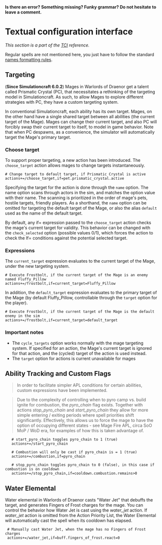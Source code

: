 **Is there an error? Something missing? Funky grammar? Do not hesitate to leave a comment.**



# Textual configuration interface
_This section is a part of the [TCI](TextualConfigurationInterface.md) reference._

Regular spells are not mentioned here, you just have to follow the standard [names formatting rules](TextualConfigurationInterface#Names_formatting.md).

## Targeting

(**Since Simulationcraft 6.0.2**) Mages in Warlords of Draenor get a talent called Prismatic Crystal (PC), that necessitates a rethinking of the targeting model in Simulationcraft. As such, to allow Mages to explore different strategies with PC, they have a custom targeting system.

In conventional Simulationcraft, each ability has its own target. Mages, on the other hand have a single shared target between all abilities (the current target of the Mage). Mages can change their current target, and also PC will forcibly swap their current target to itself, to model in game behavior. Note that when PC despawns, as a convenience, the simulator will automatically target the Mage's primary target.

### Choose target

To support proper targeting, a new action has been introduced. The `choose_target` action allows mages to change targets instantaneously.

```
# Change target to default target, if Prismatic Crystal is active
actions+=/choose_target,if=pet.prismatic_crystal.active
```

Specifying the target for the action is done through the `name` option. The name option scans through actors in the sim, and matches the option value with their name. The scanning is prioritized in the order of mage's pets, hostile targets, friendly players. As a shorthand, the `name` option can be omitted for targeting the default target of the Mage, or also the alias `default` used as the name of the default target.

By default, any if= expression passed to the `choose_target` action checks the mage's current target for validity. This behavior can be changed with the `check_selected` option (possible values 0/1), which forces the action to check the If= conditions against the potential selected target.

### Expressions

The `current_target` expression evaluates to the current target of the Mage, under the new targeting system.

```
# Execute Frostbolt, if the current target of the Mage is an enemy named Fluffy_Pillow
actions+=/frostbolt,if=current_target=Fluffy_Pillow
```

In addition, the `default_target` expression evaluates to the primary target of the Mage (by default Fluffy\_Pillow, controllable through the `target` option for the player).
```
# Execute Frostbolt, if the current target of the Mage is the default enemy in the sim
actions+=/frostbolt,if=current_target=default_target
```

### Important notes

  * The `cycle_targets` option works normally with the mage targeting system. If specified for an action, the Mage's current target is ignored for that action, and the (cycled) target of the action is used instead.
  * The `target` option for actions is current unavailable for mages

## Ability Tracking and Custom Flags

> In order to facilitate simpler APL conditions for certain abilities, custom expressions have been implemented.

> Due to the complexity of controlling when to pyro camp vs. build ignite for combustion, the _pyro\_chain_ flag exists. Together with actions _stop\_pyro\_chain_ and _start\_pyro\_chain_ they allow for more simple entering / exiting periods where spell priorities shift significantly. Effectively, this allows us to force the mage to have the option of occupying different states - see Mage Fire APL, circa SoO MoP / WoD era, for examples of how this is taken advantage of.

```
   # start_pyro_chain toggles pyro_chain to 1 (true)
   actions+=/start_pyro_chain

   # Combustion will only be cast if pyro_chain is = 1 (true)
   actions+=/combustion,if=pyro_chain

   # stop_pyro_chain toggles pyro_chain to 0 (false), in this case if combustion is on cooldown
   actions+=/stop_pyro_chain,if=cooldown.combustion.remains>0
```

## Water Elemental

Water elemental in Warlords of Draenor casts "Water Jet" that debuffs the target, and generates Fingers of Frost charges for the mage. You can control the behavior how Water Jet is cast using the _water\_jet_ action. If _water\_jet_ action is omitted from the Action Priority List, the Water Elemental will automatically cast the spell when its cooldown has elapsed.

```
 # Manually cast Water Jet, when the mage has no Fingers of Frost charges
 actions+=/water_jet,if=buff.fingers_of_frost.react=0
```